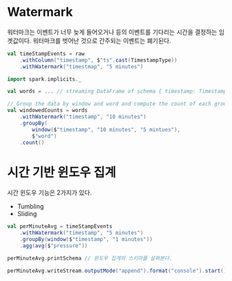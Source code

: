 # Watermark

워터마크는 이벤트가 너무 늦게 들어오거나 등의 이벤트를 기다리는 시간을 결정하는 임곗값이다. 워터마크를 벗어난 것으로 간주되는 이벤트는 폐기된다.

```scala
val timeStampEvents = raw
	.withColumn("timestamp", $"ts".cast(TimestampType))
	.withWatermark("timestmap", "5 minutes")
```



```scala
import spark.implicits._

val words = ... // streaming DataFrame of schema { timestamp: Timestamp, word: String }

// Group the data by window and word and compute the count of each group
val windowedCounts = words
	.withWatermark("timestamp", "10 minutes")
	.groupBy(
    	window($"timestamp", "10 minutes", "5 mintues"),
    	$"word")
	.count()
```



# 시간 기반 윈도우 집계

시간 윈도우 기능은 2가지가 있다.

- Tumbling
- Sliding

```scala
val perMinuteAvg = timeStampEvents
	.withWatermark("timestamp", "5 minutes")
	.groupBy(window($"timestamp", "1 minutes"))
	.agg(avg($"pressure"))

perMinuteAvg.printSchema // 윈도우 집계의 스키마를 살펴본다.

perMinuteAvg.writeStream.outputMode("append").format("console").start() // Start Streaming Aggregation
```



